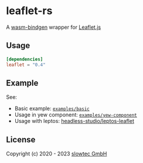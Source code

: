 # leaflet-rs

A [wasm-bindgen](https://github.com/rustwasm/wasm-bindgen)
wrapper for
[Leaflet.js](https://leafletjs.com/)

## Usage

```toml
[dependencies]
leaflet = "0.4"
```

## Example

See:

- Basic example: [`examples/basic`](https://github.com/slowtec/leaflet-rs/tree/master/examples/basic)
- Usage in yew component: [`examples/yew-component`](https://github.com/slowtec/leaflet-rs/tree/master/examples/yew-component)
- Usage with leptos: [headless-studio/leptos-leaflet](https://github.com/headless-studio/leptos-leaflet)

## License

Copyright (c) 2020 - 2023 [slowtec GmbH](https://slowtec.de)
